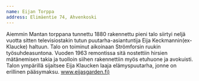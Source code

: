 ```yaml
---
name: Eijan Torppa
address: Elimäentie 74, Ahvenkoski
---
```

Aiemmin Mantan torppana tunnettu 1880 rakennettu pieni talo siirtyi neljä vuotta sitten televisiostakin tutun puutarha-asiantuntija Eija Keckmannin(ex-Klaucke) haltuun. Talo on toiminut aikoinaan Strömforsin ruukin työsuhdeasuntona. Vuoden 1963 remontissa sitä nostettiin hirsien mätänemisen takia ja tuolloin siihen rakennettiin myös etuhuone ja avokuisti. Talon ympärillä sijaitsee Eija Klaucken laaja elämyspuutarha, jonne on erillinen pääsymaksu. [www.eijasgarden.fi)](http://www.eijasgarden.fi)